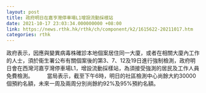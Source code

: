 ```yaml
---
layout: post
title: 政府明日在嘉亨灣停車場L1增設流動採樣站
date: 2021-10-17 23:03:34.000000000 +08:00
link: https://news.rthk.hk/rthk/ch/component/k2/1615622-20211017.htm
categories: rthk
---
```


政府表示，​因應與變異病毒株確診本地個案居住同一大廈，或者在相關大廈內工作的人士，須於衞生署公布有關個案後的第3、7、12及19日進行強制檢測，政府明日會在西灣河嘉亨灣停車場L1，增設流動採樣站，為須接受強測的居民及工作人員免費檢測。
　　 
當局表示，截至下午6時，明日的社區檢測中心尚餘大約30000個預約名額，未來一周及兩周分別尚餘約92%及95%預約名額。
